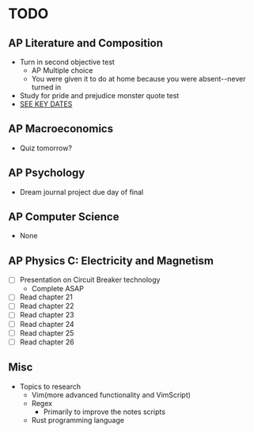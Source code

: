 # TODO

## AP Literature and Composition
- Turn in second objective test
    * AP Multiple choice
    * You were given it to do at home because you were absent--never turned in
- Study for pride and prejudice monster quote test
- [SEE KEY DATES](./keydates.md)

## AP Macroeconomics
- Quiz tomorrow?

## AP Psychology
- Dream journal project due day of final

## AP Computer Science
- None

## AP Physics C: Electricity and Magnetism
- [ ] Presentation on Circuit Breaker technology
    * Complete ASAP
- [ ] Read chapter 21
- [ ] Read chapter 22
- [ ] Read chapter 23
- [ ] Read chapter 24
- [ ] Read chapter 25
- [ ] Read chapter 26

## Misc
- Topics to research
    * Vim(more advanced functionality and VimScript)
    * Regex
        + Primarily to improve the notes scripts
    * Rust programming language
